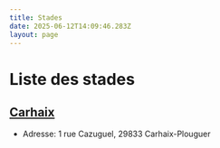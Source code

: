 ```yaml
---
title: Stades
date: 2025-06-12T14:09:46.283Z
layout: page
---
```


# Liste des stades


## [Carhaix](/stades/Carhaix/)
- Adresse: 1 rue Cazuguel, 29833 Carhaix-Plouguer


